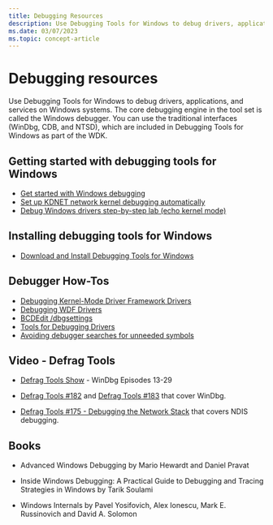 ```yaml
---
title: Debugging Resources
description: Use Debugging Tools for Windows to debug drivers, applications, and services on Windows systems.
ms.date: 03/07/2023
ms.topic: concept-article
---
```


# Debugging resources

Use Debugging Tools for Windows to debug drivers, applications, and services on Windows systems. The core debugging engine in the tool set is called the Windows debugger. You can use the traditional interfaces (WinDbg, CDB, and NTSD), which are included in Debugging Tools for Windows as part of the WDK.

## Getting started with debugging tools for Windows

- [Get started with Windows debugging](getting-started-with-windows-debugging.md)
- [Set up KDNET network kernel debugging automatically](setting-up-a-network-debugging-connection-automatically.md)
- [Debug Windows drivers step-by-step lab (echo kernel mode)](debug-universal-drivers---step-by-step-lab--echo-kernel-mode-.md)

## Installing debugging tools for Windows

- [Download and Install Debugging Tools for Windows](../download-the-wdk.md)

## Debugger How-Tos

- [Debugging Kernel-Mode Driver Framework Drivers](../wdf/debugging-kernel-mode-driver-framework-drivers.md)
- [Debugging WDF Drivers](./debug-universal-drivers---step-by-step-lab--echo-kernel-mode-.md)
- [BCDEdit /dbgsettings](../devtest/bcdedit--dbgsettings.md)
- [Tools for Debugging Drivers](../devtest/tools-for-debugging-drivers.md)
- [Avoiding debugger searches for unneeded symbols](./avoiding-debugger-searches-for-unneeded-symbols.md)

## Video - Defrag Tools

- [Defrag Tools Show](/shows/defrag-tools/)  - WinDbg Episodes 13-29

- [Defrag Tools #182](/shows/defrag-tools/182-windbg-preview-part-1) and [Defrag Tools #183](/shows/defrag-tools/183-windbg-preview-part-2) that cover WinDbg.

- [Defrag Tools #175 - Debugging the Network Stack](/shows/defrag-tools/175-debugging-network-stack) that covers NDIS debugging.

## Books

- Advanced Windows Debugging by Mario Hewardt and Daniel Pravat

- Inside Windows Debugging: A Practical Guide to Debugging and Tracing Strategies in Windows by Tarik Soulami

- Windows Internals by Pavel Yosifovich, Alex Ionescu, Mark E. Russinovich and David A. Solomon
